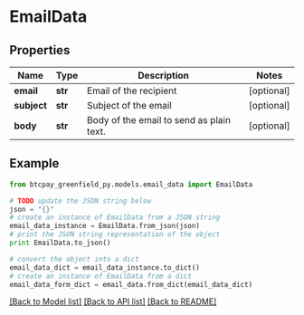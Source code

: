 # EmailData


## Properties
Name | Type | Description | Notes
------------ | ------------- | ------------- | -------------
**email** | **str** | Email of the recipient | [optional] 
**subject** | **str** | Subject of the email | [optional] 
**body** | **str** | Body of the email to send as plain text. | [optional] 

## Example

```python
from btcpay_greenfield_py.models.email_data import EmailData

# TODO update the JSON string below
json = "{}"
# create an instance of EmailData from a JSON string
email_data_instance = EmailData.from_json(json)
# print the JSON string representation of the object
print EmailData.to_json()

# convert the object into a dict
email_data_dict = email_data_instance.to_dict()
# create an instance of EmailData from a dict
email_data_form_dict = email_data.from_dict(email_data_dict)
```
[[Back to Model list]](../README.md#documentation-for-models) [[Back to API list]](../README.md#documentation-for-api-endpoints) [[Back to README]](../README.md)


